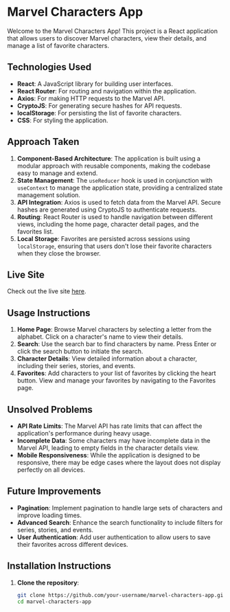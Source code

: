 # Marvel Characters App

Welcome to the Marvel Characters App! This project is a React application that allows users to discover Marvel characters, view their details, and manage a list of favorite characters. 

## Technologies Used

- **React**: A JavaScript library for building user interfaces.
- **React Router**: For routing and navigation within the application.
- **Axios**: For making HTTP requests to the Marvel API.
- **CryptoJS**: For generating secure hashes for API requests.
- **localStorage**: For persisting the list of favorite characters.
- **CSS**: For styling the application.

## Approach Taken

1. **Component-Based Architecture**: The application is built using a modular approach with reusable components, making the codebase easy to manage and extend.
2. **State Management**: The `useReducer` hook is used in conjunction with `useContext` to manage the application state, providing a centralized state management solution.
3. **API Integration**: Axios is used to fetch data from the Marvel API. Secure hashes are generated using CryptoJS to authenticate requests.
4. **Routing**: React Router is used to handle navigation between different views, including the home page, character detail pages, and the favorites list.
5. **Local Storage**: Favorites are persisted across sessions using `localStorage`, ensuring that users don't lose their favorite characters when they close the browser.

## Live Site

Check out the live site [here](https://your-live-site-link.com).

## Usage Instructions

1. **Home Page**: Browse Marvel characters by selecting a letter from the alphabet. Click on a character's name to view their details.
2. **Search**: Use the search bar to find characters by name. Press Enter or click the search button to initiate the search.
3. **Character Details**: View detailed information about a character, including their series, stories, and events.
4. **Favorites**: Add characters to your list of favorites by clicking the heart button. View and manage your favorites by navigating to the Favorites page.

## Unsolved Problems

- **API Rate Limits**: The Marvel API has rate limits that can affect the application's performance during heavy usage.
- **Incomplete Data**: Some characters may have incomplete data in the Marvel API, leading to empty fields in the character details view.
- **Mobile Responsiveness**: While the application is designed to be responsive, there may be edge cases where the layout does not display perfectly on all devices.

## Future Improvements

- **Pagination**: Implement pagination to handle large sets of characters and improve loading times.
- **Advanced Search**: Enhance the search functionality to include filters for series, stories, and events.
- **User Authentication**: Add user authentication to allow users to save their favorites across different devices.

## Installation Instructions

1. **Clone the repository**:
   ```bash
   git clone https://github.com/your-username/marvel-characters-app.git
   cd marvel-characters-app
